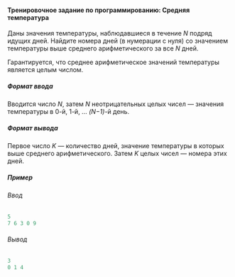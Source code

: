 #### Тренировочное задание по программированию: Средняя температура ####

Даны значения температуры, наблюдавшиеся в течение _N_ подряд идущих дней. Найдите номера дней (в нумерации с нуля) со значением температуры выше среднего арифметического за все _N_ дней.

Гарантируется, что среднее арифметическое значений температуры является целым числом.

##### Формат ввода #####
Вводится число _N_, затем _N_ неотрицательных целых чисел — значения температуры в 0-й, 1-й, ... _(N−1)_-й день.

##### Формат вывода #####
Первое число _K_ — количество дней, значение температуры в которых выше среднего арифметического. Затем _K_ целых чисел — номера этих дней.

##### Пример #####
###### Ввод ######
```objectivec
5
7 6 3 0 9
```
###### Вывод ######
```objectivec
3
0 1 4
```